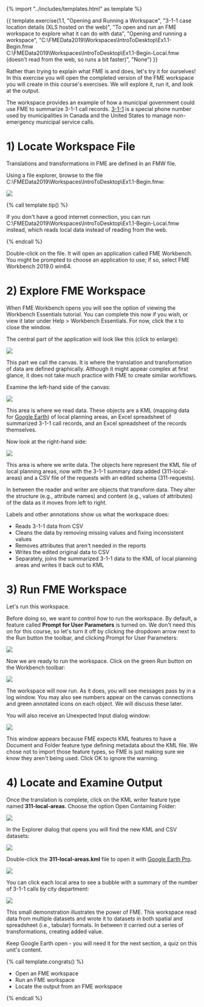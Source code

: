 <!-- Adapted from DesktopBasic\Basics-Ex2-Complete.fmw -->

{% import "../includes/templates.html" as template %}

<!-- Which one do we want? -->

{{ template.exercise(1.1,
               "Opening and Running a Workspace",
               "3-1-1 case location details (XLS hosted on the web)",
               "To open and run an FME workspace to explore what it can do with data",
               "Opening and running a workspace",
               "C:\\FMEData2019\\Workspaces\\IntroToDesktop\\Ex1.1-Begin.fmw<br>
               C:\\FMEData2019\\Workspaces\\IntroToDesktop\\Ex1.1-Begin-Local.fmw (doesn't read from the web, so runs a bit faster)",
               "None")
}}

Rather than trying to explain what FME is and does, let's try it for ourselves! In this exercise you will open the completed version of the FME workspace you will create in this course's exercises. We will explore it, run it, and look at the output.

The workspace provides an example of how a municipal government could use FME to summarize 3-1-1 call records. [3-1-1](https://en.wikipedia.org/wiki/3-1-1) is a special phone number used by municipalities in Canada and the United States to manage non-emergency municipal service calls.

# 1) Locate Workspace File

Translations and transformations in FME are defined in an FMW file.

Using a file explorer, browse to the file C:\\FMEData2019\\Workspaces\\IntroToDesktop\\Ex1.1-Begin.fmw:

![](./Images/Img1.200.Ex1.LocateWorkspace.png)

{% call template.tip() %}

If you don't have a good internet connection, you can run C:\\FMEData2019\\Workspaces\\IntroToDesktop\\Ex1.1-Begin-Local.fmw instead, which reads local data instead of reading from the web.

{% endcall %}

Double-click on the file. It will open an application called FME Workbench. You might be prompted to choose an application to use; if so, select FME Workbench 2019.0 win64.

# 2) Explore FME Workspace

When FME Workbench opens you will see the option of viewing the Workbench Essentials tutorial. You can complete this now if you wish, or view it later under Help > Workbench Essentials. For now, click the `X` to close the window.

The central part of the application will look like this (click to enlarge):

![](./Images/final-workspace-organized.png)

This part we call the canvas. It is where the translation and transformation of data are defined graphically. Although it might appear complex at first glance, it does not take much practice with FME to create similar workflows.

Examine the left-hand side of the canvas:

![](./Images/Img1.202.Ex1.BookmarkedReader.png)

This area is where we read data. These objects are a KML (mapping data for [Google Earth](https://www.google.com/earth/)) of local planning areas, an Excel spreadsheet of summarized 3-1-1 call records, and an Excel spreadsheet of the records themselves.

Now look at the right-hand side:

![](./Images/Img1.203.Ex1.BookmarkedWriter.png)

This area is where we write data. The objects here represent the KML file of local planning areas, now with the 3-1-1 summary data added (311-local-areas) and a CSV file of the requests with an edited schema (311-requests).

In between the reader and writer are objects that transform data. They alter the structure (e.g., attribute names) and content (e.g., values of attributes) of the data as it moves from left to right.

Labels and other annotations show us what the workspace does:

- Reads 3-1-1 data from CSV
- Cleans the data by removing missing values and fixing inconsistent values
- Removes attributes that aren't needed in the reports
- Writes the edited original data to CSV
- Separately, joins the summarized 3-1-1 data to the KML of local planning areas and writes it back out to KML

# 3) Run FME Workspace

Let's run this workspace.

Before doing so, we want to control _how_ to run the workspace. By default, a feature called **Prompt for User Parameters** is turned on. We don't need this on for this course, so let's turn it off by clicking the dropdown arrow next to the Run button the toolbar, and clicking Prompt for User Parameters:

![](./Images/prompt.png)

Now we are ready to run the workspace. Click on the green Run button on the Workbench toolbar:

![](./Images/run-button.png)

The workspace will now run. As it does, you will see messages pass by in a log window. You may also see numbers appear on the canvas connections and green annotated icons on each object. We will discuss these later.

You will also receive an Unexpected Input dialog window:

![](./Images/unexpected-input.png)

This window appears because FME expects KML features to have a Document and Folder feature type defining metadata about the KML file. We chose not to import those feature types, so FME is just making sure we know they aren't being used. Click OK to ignore the warning.

# 4) Locate and Examine Output

Once the translation is complete, click on the KML writer feature type named **311-local-areas**. Choose the option Open Containing Folder:

![](./Images/Img1.205.Ex1.OpenContainingFolder.png)

In the Explorer dialog that opens you will find the new KML and CSV datasets:

![](./Images/Img1.206.Ex1.OutputFiles.png)

Double-click the **311-local-areas.kml** file to open it with [Google Earth Pro](https://www.google.com/earth/versions/).

![](./Images/google-earth.png)

You can click each local area to see a bubble with a summary of the number of 3-1-1 calls by city department:

![](./Images/google-earth-bubble.png)

This small demonstration illustrates the power of FME. This workspace read data from multiple datasets and wrote it to datasets in both spatial and spreadsheet (i.e., tabular) formats. In between it carried out a series of transformations, creating added value.

Keep Google Earth open - you will need it for the next section, a quiz on this unit's content.

{% call template.congrats() %}

<ul>
  <li>Open an FME workspace</li>
  <li>Run an FME workspace</li>
  <li>Locate the output from an FME workspace</li>
</ul>

{% endcall %}
